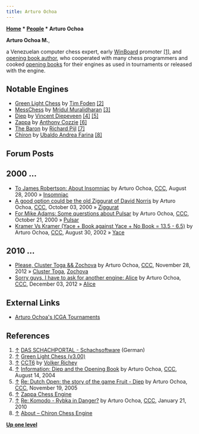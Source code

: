 ```yaml
---
title: Arturo Ochoa
---
```

**[Home](Home "Home") * [People](People "People") * Arturo Ochoa**

**Arturo Ochoa M.**,

a Venezuelan computer chess expert, early [WinBoard](WinBoard "WinBoard") promoter <a id="cite-note-1" href="#cite-ref-1">[1]</a>, and [opening book author](Category:Opening_Book_Author "Category:Opening Book Author"), who cooperated with many chess programmers and cooked [opening books](Opening_Book "Opening Book") for their engines as used in tournaments or released with the engine.

## Notable Engines

- [Green Light Chess](Green_Light_Chess "Green Light Chess") by [Tim Foden](Tim_Foden "Tim Foden") <a id="cite-note-2" href="#cite-ref-2">[2]</a>
- [MessChess](MessChess "MessChess") by [Mridul Muralidharan](Mridul_Muralidharan "Mridul Muralidharan") <a id="cite-note-3" href="#cite-ref-3">[3]</a>
- [Diep](Diep "Diep") by [Vincent Diepeveen](Vincent_Diepeveen "Vincent Diepeveen") <a id="cite-note-4" href="#cite-ref-4">[4]</a> <a id="cite-note-5" href="#cite-ref-5">[5]</a>
- [Zappa](Zappa "Zappa") by [Anthony Cozzie](Anthony_Cozzie "Anthony Cozzie") <a id="cite-note-6" href="#cite-ref-6">[6]</a>
- [The Baron](The_Baron "The Baron") by [Richard Pijl](Richard_Pijl "Richard Pijl") <a id="cite-note-7" href="#cite-ref-7">[7]</a>
- [Chiron](Chiron "Chiron") by [Ubaldo Andrea Farina](Ubaldo_Andrea_Farina "Ubaldo Andrea Farina") <a id="cite-note-8" href="#cite-ref-8">[8]</a>

## Forum Posts

## 2000 ...

- [To James Robertson: About Insomniac](https://www.stmintz.com/ccc/index.php?id=127156) by Arturo Ochoa, [CCC](CCC "CCC"), August 28, 2000 » [Insomniac](Insomniac "Insomniac")
- [A good option could be the old Ziggurat of David Norris](https://www.stmintz.com/ccc/index.php?id=131268) by Arturo Ochoa, [CCC](CCC "CCC"), October 03, 2000 » [Ziggurat](Ziggurat "Ziggurat")
- [For Mike Adams: Some querstions about Pulsar](https://www.stmintz.com/ccc/index.php?id=134326) by Arturo Ochoa, [CCC](CCC "CCC"), October 21, 2000 » [Pulsar](Pulsar "Pulsar")
- [Kramer Vs Kramer (Yace + Book against Yace + No Book = 13.5 - 6.5)](https://www.stmintz.com/ccc/index.php?id=248794) by Arturo Ochoa, [CCC](CCC "CCC"), August 30, 2002 » [Yace](Yace "Yace")

## 2010 ...

- [Please, Cluster Toga && Zochova](http://www.talkchess.com/forum/viewtopic.php?t=46179) by Arturo Ochoa, [CCC](CCC "CCC"), November 28, 2012 » [Cluster Toga](Cluster_Toga "Cluster Toga"), [Zochova](Zochova "Zochova")
- [Sorry guys, I have to ask for another engine: Alice](http://www.talkchess.com/forum/viewtopic.php?t=46252) by Arturo Ochoa, [CCC](CCC "CCC"), December 03, 2012 » [Alice](Alice "Alice")

## External Links

- [Arturo Ochoa's ICGA Tournaments](https://www.game-ai-forum.org/icga-tournaments/person.php?id=622)

## References

1. <a id="cite-ref-1" href="#cite-note-1">↑</a> [DAS SCHACHPORTAL - Schachsoftware](http://www.schackportalen.nu/Deutsch/dmjukvara.htm) (German)
1. <a id="cite-ref-2" href="#cite-note-2">↑</a> [Green Light Chess (v3.00)](http://www.7sun.com/chess/oldversions/218/index.php)
1. <a id="cite-ref-3" href="#cite-note-3">↑</a> [CCT6](http://www.vrichey.de/cct6/) by [Volker Richey](index.php?title=Volker_Richey&action=edit&redlink=1 "Volker Richey (page does not exist)")
1. <a id="cite-ref-4" href="#cite-note-4">↑</a> [Information: Diep and the Opening Book](https://www.stmintz.com/ccc/index.php?id=382406) by Arturo Ochoa, [CCC](CCC "CCC"), August 14, 2004
1. <a id="cite-ref-5" href="#cite-note-5">↑</a> [Re: Dutch Open: the story of the game Fruit - Diep](https://www.stmintz.com/ccc/index.php?id=462881) by Arturo Ochoa, [CCC](CCC "CCC"), November 19, 2005
1. <a id="cite-ref-6" href="#cite-note-6">↑</a> [Zappa Chess Engine](http://www.acoz.net/zappa/)
1. <a id="cite-ref-7" href="#cite-note-7">↑</a> [Re: Komodo - Rybka in Danger?](http://www.talkchess.com/forum3/viewtopic.php?f=2&t=31894&start=24) by Arturo Ochoa, [CCC](CCC "CCC"), January 21, 2010
1. <a id="cite-ref-8" href="#cite-note-8">↑</a> [About – Chiron Chess Engine](https://www.chironchess.com/about/)

**[Up one level](People "People")**


